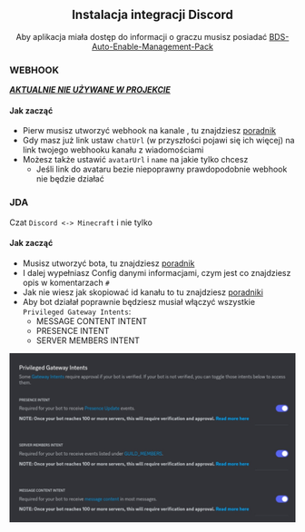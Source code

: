 <div align="center">

## Instalacja integracji Discord


Aby aplikacja miała dostęp do informacji o graczu musisz
posiadać [BDS-Auto-Enable-Management-Pack](https://github.com/Huje22/BDS-Auto-Enable-Management-Pack)

</div>

### WEBHOOK

<u>_**AKTUALNIE NIE UŻYWANE W PROJEKCIE**_</u>

#### Jak zacząć

* Pierw musisz utworzyć webhook na kanale , tu
  znajdziesz [poradnik](https://support.discord.com/hc/en-us/articles/228383668-Intro-to-Webhooks)
* Gdy masz już link ustaw `chatUrl` (w przyszłości pojawi się ich więcej) na link twojego webhooku kanału z
  wiadomościami
* Możesz także ustawić `avatarUrl` i `name` na jakie tylko chcesz
    * Jeśli link do avataru bezie niepoprawny prawdopodobnie webhook nie będzie działać

### JDA

Czat `Discord <-> Minecraft` i nie tylko

#### Jak zacząć

* Musisz utworzyć bota, tu
  znajdziesz [poradnik](https://appmaster.io/pl/blog/discord-bot-jak-go-stworzyc-i-dodac-na-serwer) <br>
* I dalej wypełniasz Config danymi informacjami, czym jest co znajdziesz opis w komentarzach `#`
* Jak nie wiesz jak skopiować id kanału to tu
  znajdziesz [poradniki](https://www.google.com/amp/s/pl.jugomobile.com/jak-znalezc-identyfikator-serwera-w-discord-na-komputerze-pc-lub-smartfonie/%3famp)<br>
* Aby bot działał poprawnie będziesz musiał włączyć wszystkie <br>
  `Privileged Gateway Intents`: <br>
    * MESSAGE CONTENT INTENT
    * PRESENCE INTENT
    * SERVER MEMBERS INTENT

![Discord](https://github.com/Huje22/.github/blob/main/assets/Discord-Privileged-Gateway-Intents.jpg)
